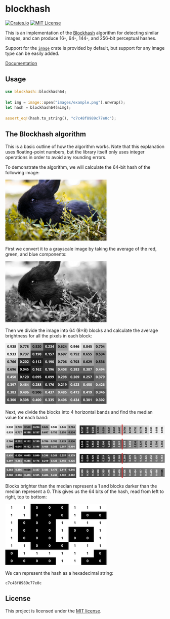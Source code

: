 # blockhash

[![Crates.io](https://img.shields.io/crates/v/blockhash.svg)](https://crates.io/crates/blockhash)
[![MIT License](https://img.shields.io/github/license/jaehl/blockhash)](https://github.com/jaehl/blockhash/blob/master/LICENSE)

This is an implementation of the [Blockhash] algorithm for detecting similar images, and can produce 16-, 64-, 144-, and 256-bit
perceptual hashes.

Support for the [`image`] crate is provided by default, but support for any image type can be easily
added.

[Documentation](https://docs.rs/blockhash)

## Usage

```rust
use blockhash::blockhash64;

let img = image::open("images/example.png").unwrap();
let hash = blockhash64(&img);

assert_eq!(hash.to_string(), "c7c48f8989c77e0c");
```

## The Blockhash algorithm

This is a basic outline of how the algorithm works. Note that this explanation uses floating-point
numbers, but the library itself only uses integer operations in order to avoid any rounding errors.

To demonstrate the algorithm, we will calculate the 64-bit hash of the following image:

![](images/example.png)

First we convert it to a grayscale image by taking the average of the red, green, and blue
components:

![](images/example-gray.png)

Then we divide the image into 64 (8×8) blocks and calculate the average brightness for all the
pixels in each block:

![](images/example-blocks.png)

Next, we divide the blocks into 4 horizontal bands and find the median value for each band:

![](images/example-medians.png)

Blocks brighter than the median represent a 1 and blocks darker than the median represent a 0.
This gives us the 64 bits of the hash, read from left to right, top to bottom:

![](images/example-bits.png)

We can represent the hash as a hexadecimal string:

```
c7c48f8989c77e0c
```

## License

This project is licensed under the [MIT license](LICENSE).

[Blockhash]: https://web.archive.org/web/20210827144701/http://blockhash.io/
[`image`]: https://crates.io/crates/image
